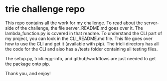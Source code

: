 # trie challenge repo 

This repo contains all the work for my challenge. To read about the server-side of the challenge, the file server_README.md goes over it. The lambda_function.py is covered in that readme. To understand the CLI part of my project, you can look in the CLI_README.md file. This file goes over how to use the CLI and get it (available with pip). The tricli directory has all the code for the CLI and also has a /tests folder containing all testing files. 

The setup.py, tricli.egg-info, and github/workflows are just needed to get the package onto pip. 

Thank you, and enjoy!
